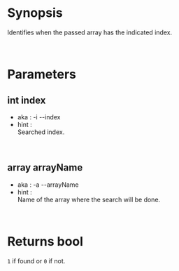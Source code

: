 # Synopsis

Identifies when the passed array has the indicated index.



&nbsp;

# Parameters

## int index

- aka       : -i --index
- hint      :  
  Searched index.


&nbsp;

## array arrayName

- aka       : -a --arrayName
- hint      :  
  Name of the array where the search will be done.



&nbsp;

# Returns bool

`1` if found or `0` if not.